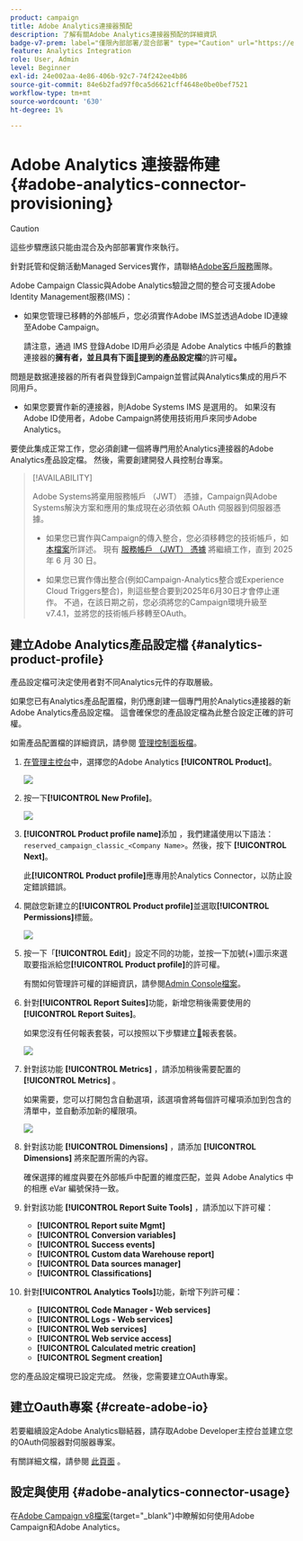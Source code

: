 ```yaml
---
product: campaign
title: Adobe Analytics連接器預配
description: 了解有關Adobe Analytics連接器預配的詳細資訊
badge-v7-prem: label="僅限內部部署/混合部署" type="Caution" url="https://experienceleague.adobe.com/docs/campaign-classic/using/installing-campaign-classic/architecture-and-hosting-models/hosting-models-lp/hosting-models.html?lang=zh-Hant" tooltip="僅適用於 v7 內部部署和混合部署"
feature: Analytics Integration
role: User, Admin
level: Beginner
exl-id: 24e002aa-4e86-406b-92c7-74f242ee4b86
source-git-commit: 84e6b2fad97f0ca5d6621cff4648e0be0bef7521
workflow-type: tm+mt
source-wordcount: '630'
ht-degree: 1%

---
```


# Adobe Analytics 連接器佈建 {#adobe-analytics-connector-provisioning}

>[!CAUTION]
>
> 這些步驟應該只能由混合及內部部署實作來執行。
>
>針對託管和促銷活動Managed Services實作，請聯絡[Adobe客戶服務](https://helpx.adobe.com/tw/enterprise/admin-guide.html/enterprise/using/support-for-experience-cloud.ug.html)團隊。

Adobe Campaign Classic與Adobe Analytics驗證之間的整合可支援Adobe Identity Management服務(IMS)：

* 如果您管理已移轉的外部帳戶，您必須實作Adobe IMS並透過Adobe ID連線至Adobe Campaign。

  請注意，通過 IMS 登錄Adobe ID用戶必須是 Adobe Analytics 中帳戶的數據連接器的&#x200B;**擁有者，並且具有下面[&#128279;](#analytics-product-profile)提到的產品設定檔**&#x200B;的許可權&#x200B;**。**

問題是数据連接器的所有者與登錄到Campaign並嘗試與Analytics集成的用戶不同用戶。

* 如果您要實作新的連接器，則Adobe Systems IMS 是選用的。 如果沒有Adobe ID使用者，Adobe Campaign將使用技術用戶來同步Adobe Analytics。

要使此集成正常工作，您必須創建一個將專門用於Analytics連接器的Adobe Analytics產品設定檔。 然後，需要創建開發人員控制台專案。

>[!AVAILABILITY]
>
> Adobe Systems將棄用服務帳戶 （JWT） 憑據，Campaign與Adobe Systems解決方案和應用的集成現在必須依賴 OAuth 伺服器到伺服器憑據。</br>
>
> * 如果您已實作與Campaign的傳入整合，您必須移轉您的技術帳戶，如[本檔案](https://developer.adobe.com/developer-console/docs/guides/authentication/ServerToServerAuthentication/migration/#_blank)所詳述。 現有 [服務帳戶 （JWT） 憑據](oauth-technical-account.md) 將繼續工作，直到 2025 年 6 月 30 日。</br>
>
> * 如果您已實作傳出整合(例如Campaign-Analytics整合或Experience Cloud Triggers整合)，則這些整合要到2025年6月30日才會停止運作。 不過，在該日期之前，您必須將您的Campaign環境升級至v7.4.1，並將您的技術帳戶移轉至OAuth。

## 建立Adobe Analytics產品設定檔 {#analytics-product-profile}

產品設定檔可決定使用者對不同Analytics元件的存取層級。

如果您已有Analytics產品配置檔，則仍應創建一個專門用於Analytics連接器的新Adobe Analytics產品設定檔。 這會確保您的產品設定檔為此整合設定正確的許可權。

如需產品配置檔的詳細資訊，請參閱 [管理控制面板檔](https://helpx.adobe.com/mt/enterprise/admin-guide.html)。

1. [在管理主控台](https://adminconsole.adobe.com/)中，選擇您的Adobe Analytics **[!UICONTROL Product]**。

   ![](assets/do-not-localize/triggers_1.png)

1. 按一下&#x200B;**[!UICONTROL New Profile]**。

   ![](assets/do-not-localize/triggers_2.png)

1. **[!UICONTROL Product profile name]**&#x200B;添加 ，我們建議使用以下語法：`reserved_campaign_classic_<Company Name>`。然後，按下 **[!UICONTROL Next]**。

   此&#x200B;**[!UICONTROL Product profile]**&#x200B;應專用於Analytics Connector，以防止設定錯誤錯誤。

1. 開啟您新建立的&#x200B;**[!UICONTROL Product profile]**&#x200B;並選取&#x200B;**[!UICONTROL Permissions]**&#x200B;標籤。

   ![](assets/do-not-localize/triggers_3.png)

1. 按一下「**[!UICONTROL Edit]**」設定不同的功能，並按一下加號(+)圖示來選取要指派給您&#x200B;**[!UICONTROL Product profile]**&#x200B;的許可權。

   有關如何管理許可權的詳細資訊，請參閱[Admin Console檔案](https://helpx.adobe.com/mt/enterprise/using/manage-permissions-and-roles.html)。

1. 針對&#x200B;**[!UICONTROL Report Suites]**&#x200B;功能，新增您稍後需要使用的&#x200B;**[!UICONTROL Report Suites]**。

   如果您沒有任何報表套裝，可以按照以下步驟建立[&#128279;](../../integrations/using/gs-aa.md)報表套裝。

   ![](assets/do-not-localize/triggers_4.png)

1. 針對該功能 **[!UICONTROL Metrics]** ，請添加稍後需要配置的 **[!UICONTROL Metrics]** 。

   如果需要，您可以打開包含自動選項，該選項會將每個許可權項添加到包含的清單中，並自動添加新的權限項。

   ![](assets/do-not-localize/triggers_13.png)

1. 針對該功能 **[!UICONTROL Dimensions]** ，請添加 **[!UICONTROL Dimensions]** 將來配置所需的內容。

   確保選擇的維度與要在外部帳戶中配置的維度匹配，並與 Adobe Analytics 中的相應 eVar 編號保持一致。

1. 針對該功能 **[!UICONTROL Report Suite Tools]** ，請添加以下許可權：

   * **[!UICONTROL Report suite Mgmt]**
   * **[!UICONTROL Conversion variables]**
   * **[!UICONTROL Success events]**
   * **[!UICONTROL Custom data Warehouse report]**
   * **[!UICONTROL Data sources manager]**
   * **[!UICONTROL Classifications]**

1. 針對&#x200B;**[!UICONTROL Analytics Tools]**&#x200B;功能，新增下列許可權：

   * **[!UICONTROL Code Manager - Web services]**
   * **[!UICONTROL Logs - Web services]**
   * **[!UICONTROL Web services]**
   * **[!UICONTROL Web service access]**
   * **[!UICONTROL Calculated metric creation]**
   * **[!UICONTROL Segment creation]**

您的產品設定檔現已設定完成。 然後，您需要建立OAuth專案。

## 建立Oauth專案 {#create-adobe-io}

若要繼續設定Adobe Analytics聯結器，請存取Adobe Developer主控台並建立您的OAuth伺服器對伺服器專案。

有關詳細文檔，請參閱 [此頁面](oauth-technical-account.md#oauth-service) 。

## 設定與使用 {#adobe-analytics-connector-usage}

在[Adobe Campaign v8檔案](https://experienceleague.adobe.com/zh-hant/docs/campaign/campaign-v8/connect/ac-aa){target="_blank"}中瞭解如何使用Adobe Campaign和Adobe Analytics。